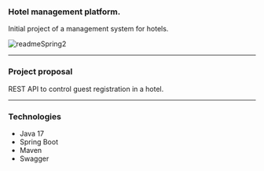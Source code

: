 ### Hotel management platform. 
Initial project of a management system for hotels.


![readmeSpring2](https://user-images.githubusercontent.com/96443828/197012651-e651bfd1-d71a-42c9-9b53-02be63200cec.jpg)


----
### Project proposal

REST API to control guest registration in a hotel.

----
### Technologies
- Java 17
- Spring Boot
- Maven
- Swagger
